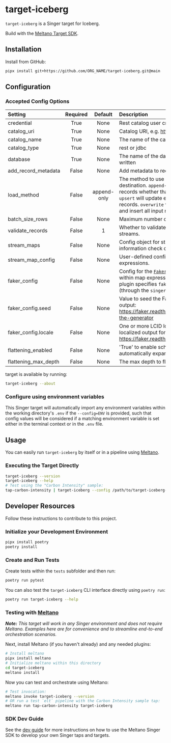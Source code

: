 # target-iceberg

`target-iceberg` is a Singer target for Iceberg.

Build with the [Meltano Target SDK](https://sdk.meltano.com).



## Installation

Install from GitHub:

```bash
pipx install git+https://github.com/ORG_NAME/target-iceberg.git@main
```


## Configuration

### Accepted Config Options

| Setting | Required | Default | Description |
|:--------|:--------:|:-------:|:------------|
| credential | True     | None    | Rest catalog user credential |
| catalog_uri | True     | None    | Catalog URI, e.g. https://api.catalog.io/ws/ |
| catalog_name | True     | None    | The name of the catalog where data will be written |
| catalog_type | True     | None    | rest or jdbc |
| database | True     | None    | The name of the database where data will be written |
| add_record_metadata | False    | None    | Add metadata to records. |
| load_method | False    | append-only | The method to use when loading data into the destination. `append-only` will always write all input records whether that records already exists or not. `upsert` will update existing records and insert new records. `overwrite` will delete all existing records and insert all input records. |
| batch_size_rows | False    | None    | Maximum number of rows in each batch. |
| validate_records | False    |       1 | Whether to validate the schema of the incoming streams. |
| stream_maps | False    | None    | Config object for stream maps capability. For more information check out [Stream Maps](https://sdk.meltano.com/en/latest/stream_maps.html). |
| stream_map_config | False    | None    | User-defined config values to be used within map expressions. |
| faker_config | False    | None    | Config for the [`Faker`](https://faker.readthedocs.io/en/master/) instance variable `fake` used within map expressions. Only applicable if the plugin specifies `faker` as an addtional dependency (through the `singer-sdk` `faker` extra or directly). |
| faker_config.seed | False    | None    | Value to seed the Faker generator for deterministic output: https://faker.readthedocs.io/en/master/#seeding-the-generator |
| faker_config.locale | False    | None    | One or more LCID locale strings to produce localized output for: https://faker.readthedocs.io/en/master/#localization |
| flattening_enabled | False    | None    | 'True' to enable schema flattening and automatically expand nested properties. |
| flattening_max_depth | False    | None    | The max depth to flatten schemas. |A full list of supported settings and capabilities for this
target is available by running:

```bash
target-iceberg --about
```

### Configure using environment variables

This Singer target will automatically import any environment variables within the working directory's
`.env` if the `--config=ENV` is provided, such that config values will be considered if a matching
environment variable is set either in the terminal context or in the `.env` file.


## Usage

You can easily run `target-iceberg` by itself or in a pipeline using [Meltano](https://meltano.com/).

### Executing the Target Directly

```bash
target-iceberg --version
target-iceberg --help
# Test using the "Carbon Intensity" sample:
tap-carbon-intensity | target-iceberg --config /path/to/target-iceberg-config.json
```

## Developer Resources

Follow these instructions to contribute to this project.

### Initialize your Development Environment

```bash
pipx install poetry
poetry install
```

### Create and Run Tests

Create tests within the `tests` subfolder and
  then run:

```bash
poetry run pytest
```

You can also test the `target-iceberg` CLI interface directly using `poetry run`:

```bash
poetry run target-iceberg --help
```

### Testing with [Meltano](https://meltano.com/)

_**Note:** This target will work in any Singer environment and does not require Meltano.
Examples here are for convenience and to streamline end-to-end orchestration scenarios._


Next, install Meltano (if you haven't already) and any needed plugins:

```bash
# Install meltano
pipx install meltano
# Initialize meltano within this directory
cd target-iceberg
meltano install
```

Now you can test and orchestrate using Meltano:

```bash
# Test invocation:
meltano invoke target-iceberg --version
# OR run a test `elt` pipeline with the Carbon Intensity sample tap:
meltano run tap-carbon-intensity target-iceberg
```

### SDK Dev Guide

See the [dev guide](https://sdk.meltano.com/en/latest/dev_guide.html) for more instructions on how to use the Meltano Singer SDK to
develop your own Singer taps and targets.
